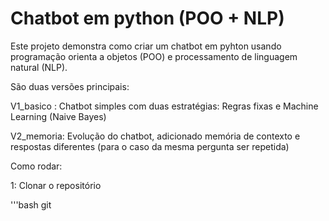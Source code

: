 # Chatbot em python (POO + NLP)

Este projeto demonstra como criar um chatbot em pyhton usando programação orienta a objetos (POO) e processamento de linguagem natural (NLP).

São duas versões principais:

V1_basico : Chatbot simples com duas estratégias: Regras fixas e Machine Learning (Naive Bayes)

V2_memoria: Evolução do chatbot, adicionado memória de contexto e respostas diferentes (para o caso da mesma pergunta ser repetida)

Como rodar:

1: Clonar o repositório

'''bash
git 
